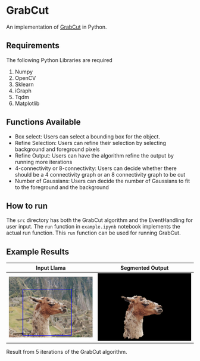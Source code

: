 # GrabCut 

An implementation of [GrabCut](https://cvg.ethz.ch/teaching/cvl/2012/grabcut-siggraph04.pdf) in Python.

## Requirements
The following Python Libraries are required
1. Numpy
2. OpenCV
3. Sklearn
4. iGraph
5. Tqdm
6. Matplotlib

## Functions Available
- Box select: Users can select a bounding box for the object.
- Refine Selection: Users can refine their selection by selecting background and foreground pixels
- Refine Output: Users can have the algorithm refine the output by running more iterations
- 4-connectivity or 8-connectivity: Users can decide whether there should be a 4 connectivity graph or an 8 connectivity graph to be cut
- Number of Gaussians: Users can decide the number of Gaussians to fit to the foreground and the background

## How to run
The `src` directory has both the GrabCut algorithm and the EventHandling for user input. The `run` function in `example.ipynb` notebook implements the actual run function. This `run` function can be used for running GrabCut. 

## Example Results

Input Llama | Segmented Output
:-----------:|:---------------:
![](extras/llama_input.png) | ![](extras/llama_output.png)


Result from 5 iterations of the GrabCut algorithm.

